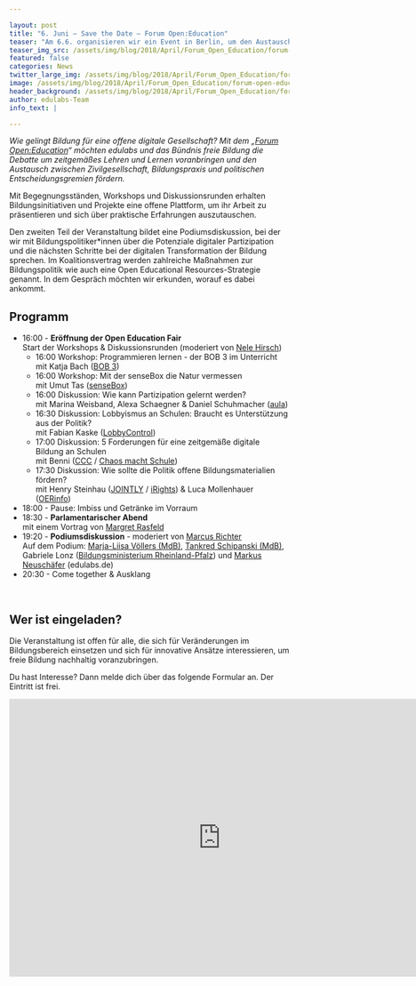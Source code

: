 ```yaml
---

layout: post
title: "6. Juni – Save the Date – Forum Open:Education"
teaser: "Am 6.6. organisieren wir ein Event in Berlin, um den Austausch von Zivilgesellschaft, Politik und Bildungspraxis zu fördern."
teaser_img_src: /assets/img/blog/2018/April/Forum_Open_Education/forum-open-education-B-2000.jpg
featured: false
categories: News
twitter_large_img: /assets/img/blog/2018/April/Forum_Open_Education/forum-open-education-B-2000.jpg
image: /assets/img/blog/2018/April/Forum_Open_Education/forum-open-education-B-2000.jpg
header_background: /assets/img/blog/2018/April/Forum_Open_Education/forum-open-education-B-2000.jpg
author: edulabs-Team
info_text: |

---
```

*Wie gelingt Bildung für eine offene digitale Gesellschaft? Mit dem „[Forum Open:Education](https://education.forum-open.de/)“ möchten edulabs und das Bündnis freie Bildung die Debatte um zeitgemäßes Lehren und Lernen voranbringen und den Austausch zwischen Zivilgesellschaft, Bildungspraxis und politischen Entscheidungsgremien fördern.*

Mit Begegnungsständen, Workshops und Diskussionsrunden erhalten Bildungsinitiativen und Projekte eine offene Plattform, um ihr Arbeit zu präsentieren und sich über praktische Erfahrungen auszutauschen.

Den zweiten Teil der Veranstaltung bildet eine Podiumsdiskussion, bei der wir mit Bildungspolitiker*innen über die Potenziale digitaler Partizipation und die nächsten Schritte bei der digitalen Transformation der Bildung sprechen. Im Koalitionsvertrag werden zahlreiche Maßnahmen zur Bildungspolitik wie auch eine Open Educational Resources-Strategie genannt. In dem Gespräch möchten wir erkunden, worauf es dabei ankommt.

## Programm

<ul>
    <li>16:00 - <strong>Eröffnung der Open Education Fair</strong><br>
        Start der Workshops & Diskussionsrunden (moderiert von <a href="https://www.ebildungslabor.de/">Nele Hirsch</a>)
        <ul>
            <li>16:00 Workshop: Programmieren lernen - der BOB 3 im Unterricht<br>mit Katja Bach (<a href="https://www.bob3.org/de/">BOB 3</a>)</li>
            <li>16:00 Workshop: Mit der senseBox die Natur vermessen<br>mit Umut Tas (<a href="https://sensebox.de/">senseBox</a>)</li>
            <li>16:00 Diskussion: Wie kann Partizipation gelernt werden?<br>mit Marina Weisband, Alexa Schaegner & Daniel Schuhmacher (<a href="http://aula-blog.website/">aula</a>)</li>
            <li>16:30 Diskussion: Lobbyismus an Schulen: Braucht es Unterstützung aus der Politik?<br>mit Fabian Kaske (<a href="https://www.lobbycontrol.de/">LobbyControl</a>)</li>
            <li>17:00 Diskussion: 5 Forderungen für eine zeitgemäße digitale Bildung an Schulen<br>mit Benni (<a href="https://ccc.de/">CCC</a> / <a href="https://ccc.de/schule">Chaos macht Schule</a>)</li>
            <li>17:30 Diskussion: Wie sollte die Politik offene Bildungsmaterialien fördern?<br>mit Henry Steinhau (<a href="http://jointly.info/">JOINTLY</a> / <a href="https://irights.info/">iRights</a>) & Luca Mollenhauer (<a href="https://open-educational-resources.de/">OERinfo</a>)</li>
        </ul>
    </li>
    <li>18:00 - Pause: Imbiss und Getränke im Vorraum</li>
    <li>18:30 - <strong>Parlamentarischer Abend</strong><br>
        mit einem Vortrag von <a href="https://esbzlog.wordpress.com/">Margret Rasfeld</a>
    </li>
    <li>19:20 - <strong>Podiumsdiskussion</strong> - moderiert von <a href="http://blog.richter.fm/about-me">Marcus Richter</a><br>
        Auf dem Podium: <a href="https://www.marjavoellers.de/">Marja-Liisa Völlers (MdB)</a>, <a href="https://www.tankred-schipanski.de/">Tankred Schipanski (MdB)</a>, Gabriele Lonz (<a href="https://bm.rlp.de/de/startseite/">Bildungsministerium Rheinland-Pfalz</a>) und <a href="https://edulabs.de/about/#team">Markus Neuschäfer</a> (edulabs.de)</li>
    <li>20:30 - Come together & Ausklang</li>
</ul><br>

## Wer ist eingeladen?

Die Veranstaltung ist offen für alle, die sich für Veränderungen im Bildungsbereich einsetzen und sich für innovative Ansätze interessieren, um freie Bildung nachhaltig voranzubringen.

Du hast Interesse? Dann melde dich über das folgende Formular an. Der Eintritt ist frei.

<div class="video"><iframe src="https://docs.google.com/forms/d/e/1FAIpQLSdS3FbGAMRCEH41l698dUa3cSgVD6eAH3tlgeU6xrrX4Yb95g/viewform?embedded=true" width="760" height="500" frameborder="0" marginheight="0" marginwidth="0">Wird geladen...</iframe></div><br>

